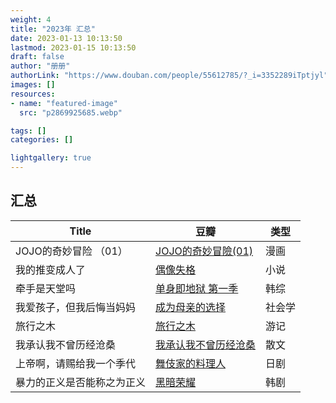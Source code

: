 ```yaml
---
weight: 4
title: "2023年 汇总"
date: 2023-01-13 10:13:50
lastmod: 2023-01-15 10:13:50
draft: false
author: "册册"
authorLink: "https://www.douban.com/people/55612785/?_i=3352289iTptjyl"
images: []
resources:
- name: "featured-image"
  src: "p2869925685.webp"

tags: []
categories: []

lightgallery: true
---
```


## 汇总

| Title         | 豆瓣                                                       | 类型  |
|---------------|----------------------------------------------------------|-----|
| JOJO的奇妙冒险 （01） | [JOJO的奇妙冒險(01)](https://book.douban.com/subject/1467599/) | 漫画  |
| 我的推变成人了       | [偶像失格](https://book.douban.com/subject/35680099/)        | 小说  |
| 牵手是天堂吗        | [单身即地狱 第一季](https://movie.douban.com/subject/35704514/)  | 韩综  |
| 我爱孩子，但我后悔当妈妈  | [成为母亲的选择](https://book.douban.com/subject/35687473/)     | 社会学 |
| 旅行之木          | [旅行之木](https://book.douban.com/subject/35331764/)     | 游记  |
| 我承认我不曾历经沧桑| [我承认我不曾历经沧桑](https://book.douban.com/subject/25741244/)   | 散文  |
| 上帝啊，请赐给我一个季代| [舞伎家的料理人](https://movie.douban.com/subject/35727023/)    | 日剧  |
| 暴力的正义是否能称之为正义| [黑暗荣耀](https://movie.douban.com/subject/35314632/)    | 韩剧  |

